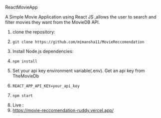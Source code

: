 ReactMovieApp

A Simple Movie Application using React JS ,allows the user to search and filter movies they want from the MovieDB API.
1. clone the repository:
2.     git clone https://github.com/mimansha11/MovieReccomendation
3. Install Node.js dependencies:
4.     npm install
5. Set your api key environment variable(.env). Get an api key from TheMovieDb
6.     REACT_APP_API_KEY=your_api_key
7.     npm start
8. Live :
9. https://movie-reccomendation-ruddy.vercel.app/

